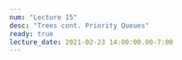 ```yaml
---
num: "Lecture 15"
desc: "Trees cont. Priority Queues"
ready: true
lecture_date: 2021-02-23 14:00:00.00-7:00
---
```

